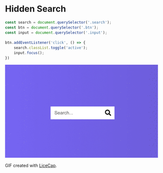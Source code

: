 # Hidden Search

```javascript
const search = document.querySelector('.search');
const btn = document.querySelector('.btn');
const input = document.querySelector('.input');

btn.addEventListener('click', () => {
    search.classList.toggle('active');
    input.focus();
})
```

          
<img src='https://github.com/MityaKimchanskii/HTML_CSS_JavaScript/blob/main/4%20-%20hidden-search/4.gif' title='Video Walkthrough' width='' alt='Video Walkthrough' />


  GIF created with [LiceCap](http://www.cockos.com/licecap/).
    


